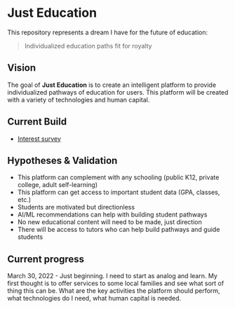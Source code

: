 # Just Education

This repository represents a dream I have for the future of education: 

> Individualized education paths fit for royalty

## Vision

The goal of **Just Education** is to create an intelligent platform to provide individualized pathways of education for users. This platform will be created with a variety of technologies and human capital.

## Current Build

- [Interest survey](./interest-survey)

## Hypotheses & Validation

- This platform can complement with any schooling (public K12, private college, adult self-learning)
- This platform can get access to important student data (GPA, classes, etc.)
- Students are motivated but directionless
- AI/ML recommendations can help with building student pathways
- No new educational content will need to be made, just direction
- There will be access to tutors who can help build pathways and guide students

## Current progress

March 30, 2022 - Just beginning. I need to start as analog and learn. My first thought is to offer services to some local families and see what sort of thing this can be. What are the key activities the platform should perform, what technologies do I need, what human capital is needed.
